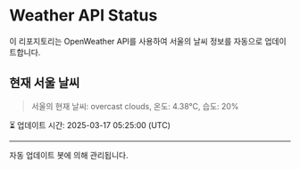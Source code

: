 
# Weather API Status

이 리포지토리는 OpenWeather API를 사용하여 서울의 날씨 정보를 자동으로 업데이트합니다.

## 현재 서울 날씨
> 서울의 현재 날씨: overcast clouds, 온도: 4.38°C, 습도: 20%

⏳ 업데이트 시간: 2025-03-17 05:25:00 (UTC)

---
자동 업데이트 봇에 의해 관리됩니다.
